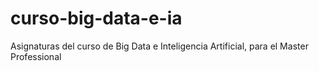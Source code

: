 # curso-big-data-e-ia
Asignaturas del curso de Big Data e Inteligencia Artificial, para el Master Professional
